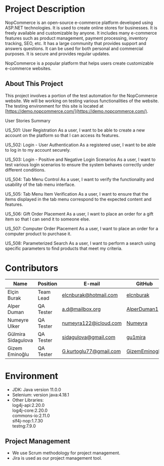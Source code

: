# Project Description

NopCommerce is an open-source e-commerce platform developed using ASP.NET technologies. It is used to create online stores for businesses. It is freely available and customizable by anyone. It includes many e-commerce features such as product management, payment processing, inventory tracking, SEO, etc. It has a large community that provides support and answers questions. It can be used for both personal and commercial purposes. It is secure and provides regular updates.

NopCommerce is a popular platform that helps users create customizable e-commerce websites.

## About This Project

This project involves a portion of the test automation for the NopCommerce website. We will be working on testing various functionalities of the website. The testing environment for this site is located at [https://demo.nopcommerce.com/](https://demo.nopcommerce.com/).

User Stories Summary<br>

US_501: User Registration
As a user, I want to be able to create a new account on the platform so that I can access its features.

US_502: Login - User Authentication
As a registered user, I want to be able to log in to my account securely.

US_503: Login - Positive and Negative Login Scenarios
As a user, I want to test various login scenarios to ensure the system behaves correctly under different conditions.

US_504: Tab Menu Control
As a user, I want to verify the functionality and usability of the tab menu interface. 

US_505: Tab Menu Item Verification
As a user, I want to ensure that the items displayed in the tab menu correspond to the expected content and features.

US_506: Gift Order Placement
As a user, I want to place an order for a gift item so that I can send it to someone else. 

US_507: Computer Order Placement
As a user, I want to place an order for a computer product to purchase it.

US_508: Parameterized Search
As a user, I want to perform a search using specific parameters to find products that meet my criteria.

# Contributors


| Name               | Position  | E-mail                   | GitHub                                    |
|--------------------|-----------|--------------------------|-------------------------------------------|
| Elçin Burak        | Team Lead | elcnburak@hotmail.com   | [elcnburak](https://github.com/elcnburak) |
| Alper Duman        | QA Tester | a.d@mailbox.org         | [AlperDuman1](https://github.com/AlperDuman1) |
| Numeyre Ulker      | QA Tester | numeyra122@icloud.com   | [Numeyra](https://github.com/Numeyra) |
| Gülmira Sidagulova | QA Tester   | sidagulova@gmail.com    | [gu1mira](https://github.com/gu1mira) |
| Gizem Eminoğlu     | QA Tester   | G.kurtoglu77@gmail.com  | [GizemEminoglu](https://github.com/GizemEminoglu) |

# Environment

- JDK: Java version 11.0.0
- Selenium: version java:4.18.1
- Other Libraries: <br>
log4j-api:2.20.0 <br>
log4j-core:2.20.0<br>
  commons-io:2.11.0<br>
  slf4j-nop:1.7.30<br>
  testng:7.9.0<br>

## Project Management
- We use Scrum methodology for project management.
- Jira is used as our project management tool.